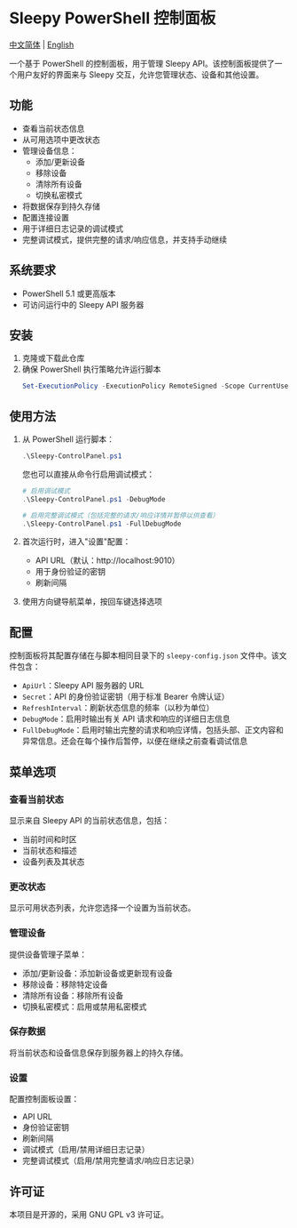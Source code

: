 # Sleepy PowerShell 控制面板

[中文简体](ControlPanel/README_zh.md) | [English](ControlPanel/README.md)

一个基于 PowerShell 的控制面板，用于管理 Sleepy API。该控制面板提供了一个用户友好的界面来与 Sleepy 交互，允许您管理状态、设备和其他设置。

## 功能

- 查看当前状态信息
- 从可用选项中更改状态
- 管理设备信息：
  - 添加/更新设备
  - 移除设备
  - 清除所有设备
  - 切换私密模式
- 将数据保存到持久存储
- 配置连接设置
- 用于详细日志记录的调试模式
- 完整调试模式，提供完整的请求/响应信息，并支持手动继续

## 系统要求

- PowerShell 5.1 或更高版本
- 可访问运行中的 Sleepy API 服务器

## 安装

1. 克隆或下载此仓库
2. 确保 PowerShell 执行策略允许运行脚本
   ```powershell
   Set-ExecutionPolicy -ExecutionPolicy RemoteSigned -Scope CurrentUser
   ```

## 使用方法

1. 从 PowerShell 运行脚本：
   ```powershell
   .\Sleepy-ControlPanel.ps1
   ```

   您也可以直接从命令行启用调试模式：
   ```powershell
   # 启用调试模式
   .\Sleepy-ControlPanel.ps1 -DebugMode

   # 启用完整调试模式（包括完整的请求/响应详情并暂停以供查看）
   .\Sleepy-ControlPanel.ps1 -FullDebugMode
   ```

2. 首次运行时，进入"设置"配置：
   - API URL（默认：http://localhost:9010）
   - 用于身份验证的密钥
   - 刷新间隔

3. 使用方向键导航菜单，按回车键选择选项

## 配置

控制面板将其配置存储在与脚本相同目录下的 `sleepy-config.json` 文件中。该文件包含：

- `ApiUrl`：Sleepy API 服务器的 URL
- `Secret`：API 的身份验证密钥（用于标准 Bearer 令牌认证）
- `RefreshInterval`：刷新状态信息的频率（以秒为单位）
- `DebugMode`：启用时输出有关 API 请求和响应的详细日志信息
- `FullDebugMode`：启用时输出完整的请求和响应详情，包括头部、正文内容和异常信息。还会在每个操作后暂停，以便在继续之前查看调试信息

## 菜单选项

### 查看当前状态
显示来自 Sleepy API 的当前状态信息，包括：
- 当前时间和时区
- 当前状态和描述
- 设备列表及其状态

### 更改状态
显示可用状态列表，允许您选择一个设置为当前状态。

### 管理设备
提供设备管理子菜单：
- 添加/更新设备：添加新设备或更新现有设备
- 移除设备：移除特定设备
- 清除所有设备：移除所有设备
- 切换私密模式：启用或禁用私密模式

### 保存数据
将当前状态和设备信息保存到服务器上的持久存储。

### 设置
配置控制面板设置：
- API URL
- 身份验证密钥
- 刷新间隔
- 调试模式（启用/禁用详细日志记录）
- 完整调试模式（启用/禁用完整请求/响应日志记录）

## 许可证

本项目是开源的，采用 GNU GPL v3 许可证。